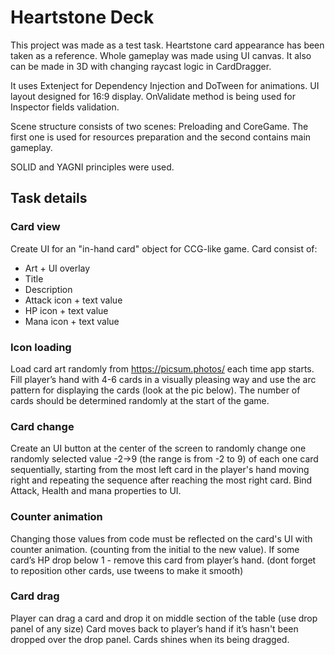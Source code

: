# Heartstone Deck

This project was made as a test task. Heartstone card appearance has been taken as a reference. Whole gameplay was made using UI canvas. It also can be made in 3D with changing raycast logic in CardDragger. 

It uses Extenject for Dependency Injection and DoTween for animations. UI layout designed for 16:9 display.
OnValidate method is being used for Inspector fields validation.

Scene structure consists of two scenes: Preloading and CoreGame. The first one is used for resources preparation and the second contains main gameplay.

SOLID and YAGNI principles were used.

## Task details

### Card view
Create UI for an "in-hand card" object for CCG-like game. Card consist of:
- Art + UI overlay
- Title
- Description
- Attack icon + text value
- HP icon + text value
- Mana icon + text value

### Icon loading
Load card art randomly from https://picsum.photos/ each time app starts. Fill player’s hand with 4-6 cards in a visually pleasing way and use the arc pattern for displaying the cards (look at the pic below). The number of cards should be determined randomly at the start of the game.

### Card change
Create an UI button at the center of the screen to randomly change one randomly selected value -2→9 (the range is from -2 to 9) of each one card sequentially, starting from the most left card in the player's hand moving right and repeating the sequence after reaching the most right card. Bind Attack, Health and mana properties to UI.

### Counter animation
Changing those values from code must be reflected on the card's UI with counter animation. (counting from the initial to the new value). If some card’s HP drop below 1 - remove this card from player’s hand. (dont forget to reposition other cards, use tweens to make it smooth)

### Card drag
Player can drag a card and drop it on middle section of the table (use drop panel of any size) Card moves back to player’s hand if it’s hasn't been dropped over the drop panel. Cards shines when its being dragged.